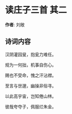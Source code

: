 # 读庄子三首  其二

**作者**: 刘敞

## 诗词内容

汉阴灌园叟，抱瓮力难任。

规为一何拙，机事自伤心。

赐也不受命，愧之汗沾襟。

至言与世邈，幽操非俗寻。

以此高宇宙，岂知倦山林。

彼哉夸夺子，佩服烂朱金。


